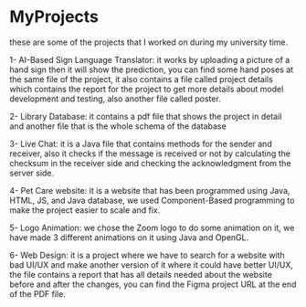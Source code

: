 # MyProjects
these are some of the projects that I worked on during my university time.


1- AI-Based Sign Language Translator: it works by uploading a picture of a hand sign then it will show the prediction, you can find some hand poses at the same file of the project, it also contains a file called project details which contains the report for the project to get more details about model development and testing, also another file called poster.

2- Library Database: it contains a pdf file that shows the project in detail and another file that is the whole schema of the database

3- Live Chat: it is a Java file that contains methods for the sender and receiver, also it checks if the message is received or not by calculating the checksum in the receiver side and checking the acknowledgment from the server side.

4- Pet Care website: it is a website that has been programmed using Java, HTML, JS, and Java database, we used Component-Based programming to make the project easier to scale and fix. 

5- Logo Animation: we chose the Zoom logo to do some animation on it, we have made 3 different animations on it using Java and OpenGL.

6- Web Design: it is a project where we have to search for a website with bad UI/UX and make another version of it where it could have better UI/UX, the file contains a report that has all details needed about the website before and after the changes, you can find the Figma project URL at the end of the PDF file.
